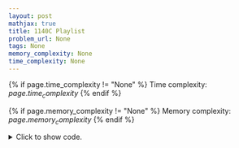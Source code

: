 ```yaml
---
layout: post
mathjax: true
title: 1140C Playlist
problem_url: None
tags: None
memory_complexity: None
time_complexity: None
---
```




{% if page.time_complexity != "None" %}
Time complexity: ${{ page.time_complexity }}$
{% endif %}

{% if page.memory_complexity != "None" %}
Memory complexity: ${{ page.memory_complexity }}$
{% endif %}

<details>
<summary>
<p style="display:inline">Click to show code.</p>
</summary>
```cpp
{% raw %}
using namespace std;
using ll = long long;
struct Song {
  ll length;
  ll beauty;
  bool operator<(const Song &s) const { return (beauty < s.beauty); }
};
int n, k;
Song songs[300100];
ll max_pleasure(void) {
  ll ans = 0, cur = 0, len = 0;
  priority_queue<ll, vector<ll>, greater<ll>> pq;
  sort(songs, songs + n);
  for (int i = n - 1; i >= 0; --i) {
    len += songs[i].length;
    if (pq.size() == k) {
      len -= pq.top();
      pq.pop();
    }
    pq.push(songs[i].length);
    cur = len * songs[i].beauty;
    ans = max(ans, cur);
  }
  return ans;
}
int main(void) {
  cin >> n >> k;
  for (int i = 0; i < n; ++i) {
    cin >> songs[i].length;
    cin >> songs[i].beauty;
  }
  cout << max_pleasure() << endl;
  return 0;
}

{% endraw %}
```
</details>

